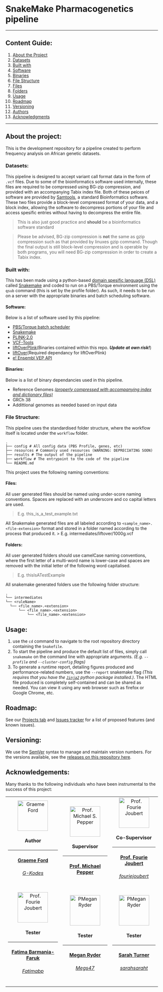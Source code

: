 # SnakeMake Pharmacogenetics pipeline
---
## Content Guide:
1. [About the Project](#about-the-project)
1. [Datasets](#datasets)
1. [Built with](#built-with)
1. [Software](#software)
1. [Binaries](#binaries)
1. [File Structure](#file-structure)
1. [Files](#files)
1. [Folders](#folders)
1. [Usage](#usage)
1. [Roadmap](#roadmap)
1. [Versioning](#versioning)
1. [Authors](#authors)
1. [Acknowledgments](#acknowledgements)

---
## About the project:
This is the development repository for a pipeline created to perform frequency analysis on African genetic datasets.

### Datasets:
This pipeline is designed to accept variant call format data in the form of `.vcf` files. Due to some of the
bioinformatics software used internally, these files are required to be compressed using BG-zip compression, and
provided with an accompanying Tabix index file. Both of these peices of software are provided by
[Samtools](https://www.htslib.org/doc/), a standard Bioinformatics software. These two files provide a block-level
compressed format of your data, and a block index, allowing the software to decompress portions of your file and access
spesific entries without having to decompress the entire file.

>This is also just good practice and **should** be a bioinformatics software standard

> Please be advised, BG-zip compression is **not** the same as gzip compression such as that provided by linuxes gzip
command. Though the final output is still block-level compression and is operable by both programs, you will need BG-zip
compression in order to create a Tabix index.

### Built with:
This has been made using a python-based [domain spesific language
(DSL)](https://www.jetbrains.com/mps/concepts/domain-specific-languages/) called
[Snakemake](https://snakemake.readthedocs.io/en/stable/) and coded to run on a PBS/Torque environment using the `qsub`
command (this is set by the profile folder). As such, it needs to be run on a server with the appropriate binaries and
batch scheduling software.

#### Software:
Below is a list of software used by this pipeline:
- [PBS/Torque batch scheduler](https://adaptivecomputing.com/cherry-services/torque-resource-manager/)
- [Snakemake](https://snakemake.readthedocs.io/en/stable/)
- [PLINK-2.0](https://www.cog-genomics.org/plink2)
- [VCF-Tools](https://vcftools.github.io/index.html)
- [liftOverPlink](https://github.com/sritchie73/liftOverPlink)(Binaries contained within this repo. _**Update at own
risk!**_)
- [liftOver](https://genome.ucsc.edu/cgi-bin/hgLiftOver)(Required dependancy for liftOverPlink)
- [e! Ensembl VEP API](https://www.ensembl.org/info/docs/tools/vep/index.html)
#### Binaries:
Below is a list of binary dependancies used in this pipeline.
- Reference Genomes [_(properly compressed with accompanying index and dictionary
files)_](https://gatk.broadinstitute.org/hc/en-us/articles/360035531652-FASTA-Reference-genome-format)
- GRCh 38
- Addittional genomes as needed based on input data

### File Structure:
This pipeline uses the standardised folder structure, where the workflow itself is located under the `workflow` folder.
```
.
├── config # All config data (PBS Profile, genes, etc)
├── resources # Commonly used resources (WARNING: DEPRECIATING SOON)
├── results # The output of the pipeline
├── workflow # The entrypoint to the code of the pipeline
└── README.md
```

This project uses the following naming conventions:

#### Files:
All user generated files should be named using under-score naming conventions. Spaces are replaced with an underscore
and co capital letters are used.
> E.g. this_is_a_test_example.txt

All Snakemake generated files are all labeled according to `<sample_name>.<file-extension>` format and stored in a
    folder named according to the process that produced it.
    > E.g. intermediates/liftover/1000g.vcf

#### Folders:
All user generated folders should use camelCase naming conventions, where the first letter of a multi-word name is
lower-case and spaces are removed with the initial letter of the following word capitalised.
> E.g. thisIsATestExample

All snakemake generated folders use the following folder structure:
```
.
└── intermediates
└── <ruleName>
  └── <file_name>.<extension>
      └── <file_name>.<extension>
          └── <file_name>.<extension>
```

## Usage:
1. use the `cd` command to navigate to the root repository directory containing the `Snakefile`.
2. To start the pipeline and produce the default list of files, simply call `snakemake` on the command
line with appropriate arguments. _(E.g. `--profile` and `--cluster-config` flags)_
3. To generate a runtime report, detailing figures produced and performance-related numbers, use the
`--report` snakemake flag _(This requires that you have the
[`Jinja2`](https://jinja.palletsprojects.com/en/2.11.x/) python package installed.)_. The HTML file
produced is completely self-contained and can be shared as needed. You can view it using any web
browser such as firefox or Google Chrome, etc.

## Roadmap:
See our [Projects tab](/projects) and [Issues tracker](/issues) for a list of proposed features (and
known issues).

## Versioning:
We use the [SemVer](http://semver.org/) syntax to manage and maintain version numbers. For the
versions available, see the [releases on this repository
here](https://github.com/SgtPorkChops/SASDGHUB/releases).


## Acknowledgements:
Many thanks to the following individuals who have been instrumental to the success of this project:
<table>
  <tr>
    <a href="https://github.com/G-kodes">
      <td style="text-align:center;">
        <div>
          <img src=https://avatars0.githubusercontent.com/u/25722914?s=100&v=4" width="100"
            alt="Graeme Ford" />
        </div>
        <h4>Author</h4>
        <hr />
        <h4>
          <strong>
            <a href="https://www.linkedin.com/in/graeme-ford/" target="_blank">
              Graeme Ford
            </a>
          </strong>
        </h4>
        <h6>
          <italic>
            <a href="https://github.com/orgs/Tuks-ICMM/people/G-kodes" target="_blank">
              G-Kodes
            </a>
          </italic>
        </h6>
      </td>
    </a>
    <td style="text-align:center;">
      <div>
        <img src="https://www.up.ac.za/media/shared/489/ZP_Images/michael-pepper-message.zp39643.jpg"
          width="100" alt="Prof. Michael S. Pepper" />
      </div>
      <h4>Supervisor</h4>
      <hr />
      <h4>
        <strong>
          <a href="https://www.up.ac.za/institute-for-cellular-and-molecular-medicine/article/2019297/professor-michael-s-pepper"
            target="_blank">Prof. Michael Pepper
          </a>
        </strong>
      </h4>
    </td>
    <td style="text-align:center;">
      <div>
        <img src="https://avatars.githubusercontent.com/u/3425899?s=96&v=4" width="100"
          alt="Prof. Fourie Joubert" />
      </div>
      <h4>Co-Supervisor</h4>
      <hr />
      <h4>
        <strong>
          <a href="https://www.up.ac.za/the-genomics-research-institute/article/1929131/professor-fourie-joubert"
            target="_blank">
            Prof. Fourie Joubert
          </a>
        </strong>
      </h4>
      <h6>
        <italic>
          <a href="https://github.com/orgs/Tuks-ICMM/people/fouriejoubert" target="_blank">
            fouriejoubert
          </a>
        </italic>
      </h6>
    </td>
  </tr>
  <tr>
    <td style="text-align:center;">
      <div>
        <img src="https://avatars.githubusercontent.com/u/87174188?s=96&v=4" width="100"
          alt="Prof. Fourie Joubert" />
      </div>
      <h4>Tester</h4>
      <hr />
      <h4>
        <strong>
          <a href="https://www.linkedin.com/in/fatima-barmania-a1201238/" target="_blank">
            Fatima Barmania-Faruk
          </a>
        </strong>
      </h4>
      <h6>
        <italic>
          <a href="https://github.com/orgs/Tuks-ICMM/people/Fatimabp" target="_blank">
            Fatimabp
          </a>
        </italic>
      </h6>
    </td>
    <td style="text-align:center;">
      <div>
        <img src="https://avatars.githubusercontent.com/u/80751008?s=96&v=4" width="100"
          alt="PMegan Ryder" />
      </div>
      <h4>Tester</h4>
      <hr />
      <h4>
        <strong>
          <a href="https://www.linkedin.com/in/megan-ryder-b312b0159/" target="_blank">
            Megan Ryder
          </a>
        </strong>
      </h4>
      <h6>
        <italic>
          <a href="https://github.com/orgs/Tuks-ICMM/people/Megs47" target="_blank">
            Megs47
          </a>
        </italic>
      </h6>
    </td>
    <td style="text-align:center;">
      <div>
        <img src="https://avatars.githubusercontent.com/u/80751008?s=96&v=4" width="100"
          alt="PMegan Ryder" />
      </div>
      <h4>Tester</h4>
      <hr />
      <h4>
        <strong>
          <a href="https://www.linkedin.com/in/megan-ryder-b312b0159/" target="_blank">
            Sarah Turner
          </a>
        </strong>
      </h4>
      <h6>
        <italic>
          <a href="https://github.com/orgs/Tuks-ICMM/people/sarahsaraht" target="_blank">
            sarahsaraht
          </a>
        </italic>
      </h6>
    </td>
  </tr>
</table>
